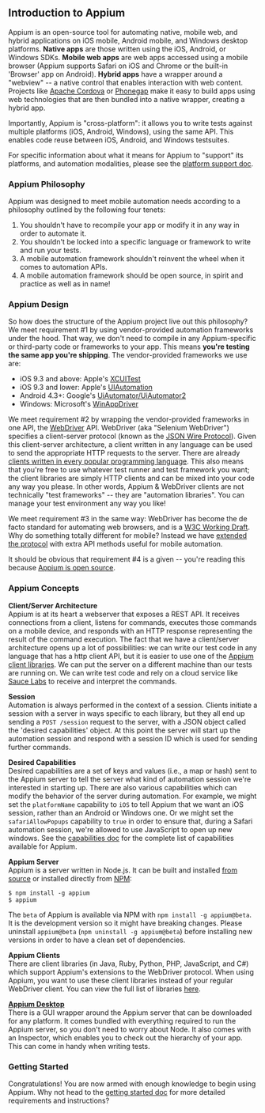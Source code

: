 ## Introduction to Appium

Appium is an open-source tool for automating native, mobile web, and hybrid
applications on iOS mobile, Android mobile, and Windows desktop platforms.
**Native apps** are those written using the iOS, Android, or Windows SDKs.
**Mobile web apps** are web apps accessed using a mobile browser (Appium
supports Safari on iOS and Chrome or the built-in 'Browser' app on Android).
**Hybrid apps** have a wrapper around a "webview" -- a native control that
enables interaction with web content. Projects like [Apache Cordova](https://cordova.apache.org)
or [Phonegap](http://phonegap.com/) make it easy to build apps using web
technologies that are then bundled into a native wrapper, creating a hybrid app.

Importantly, Appium is "cross-platform": it allows you to write tests against
multiple platforms (iOS, Android, Windows), using the same API. This enables
code reuse between iOS, Android, and Windows testsuites.

For specific information about what it means for Appium to "support" its
platforms, and automation modalities, please see the [platform support
doc](/docs/en/about-appium/platform-support.md).

### Appium Philosophy

Appium was designed to meet mobile automation needs according to a philosophy
outlined by the following four tenets:

1. You shouldn't have to recompile your app or modify it in any way in order to
   automate it.
2. You shouldn't be locked into a specific language or framework to write and
   run your tests.
3. A mobile automation framework shouldn't reinvent the wheel when it comes to
   automation APIs.
4. A mobile automation framework should be open source, in spirit and practice
   as well as in name!

### Appium Design

So how does the structure of the Appium project live out this philosophy? We
meet requirement #1 by using vendor-provided automation frameworks under the
hood. That way, we don't need to compile in any Appium-specific or third-party
code or frameworks to your app. This means **you're testing the same app you're
shipping**. The vendor-provided frameworks we use are:

* iOS 9.3 and above: Apple's [XCUITest](https://developer.apple.com/reference/xctest)
* iOS 9.3 and lower: Apple's [UIAutomation](https://web.archive.org/web/20160904214108/https://developer.apple.com/library/ios/documentation/DeveloperTools/Reference/UIAutomationRef/)
* Android 4.3+: Google's [UiAutomator/UiAutomator2](https://developer.android.com/training/testing/ui-automator)
* Windows: Microsoft's [WinAppDriver](http://github.com/microsoft/winappdriver)

We meet requirement #2 by wrapping the vendor-provided frameworks in one API,
the [WebDriver](http://docs.seleniumhq.org/projects/webdriver/) API.
WebDriver (aka "Selenium WebDriver") specifies a client-server protocol
(known as the [JSON Wire Protocol](https://w3c.github.io/webdriver/webdriver-spec.html)).
Given this client-server architecture, a client written in any language can
be used to send the appropriate HTTP requests to the server. There are
already [clients written in every popular programming language](http://appium.io/downloads). This also
means that you're free to use whatever test runner and test framework you
want; the client libraries are simply HTTP clients and can be mixed into your
code any way you please. In other words, Appium & WebDriver clients are not
technically "test frameworks" -- they are "automation libraries". You can
manage your test environment any way you like!

We meet requirement #3 in the same way: WebDriver has become the de facto
standard for automating web browsers, and is a [W3C Working
Draft](https://dvcs.w3.org/hg/webdriver/raw-file/tip/webdriver-spec.html).  Why
do something totally different for mobile? Instead we have [extended the
protocol](https://github.com/SeleniumHQ/mobile-spec/blob/master/spec-draft.md)
with extra API methods useful for mobile automation.

It should be obvious that requirement #4 is a given -- you're reading this
because [Appium is open source](https://github.com/appium/appium).

### Appium Concepts

**Client/Server Architecture**<br/>
Appium is at its heart a webserver that exposes a REST API. It receives
connections from a client, listens for commands, executes those commands on
a mobile device, and responds with an HTTP response representing the result of
the command execution. The fact that we have a client/server architecture opens
up a lot of possibilities: we can write our test code in any language that has
a http client API, but it is easier to use one of the [Appium client
libraries](http://appium.io/downloads). We can put the server on a different
machine than our tests are running on. We can write test code and rely on
a cloud service like [Sauce Labs](https://saucelabs.com/products/mobile-app-testing) to receive and
interpret the commands.

**Session**<br/>
Automation is always performed in the context of a session. Clients initiate
a session with a server in ways specific to each library,
but they all end up sending a `POST /session` request to the server,
with a JSON object called  the 'desired capabilities' object. At this point
the server will start up the automation session and respond with a session ID
which is used for sending further commands.

**Desired Capabilities**<br/>
Desired capabilities are a set of keys and values (i.e., a map or hash) sent to
the Appium server to tell the server what kind of automation session we're
interested in starting up. There are also various capabilities which can modify
the behavior of the server during automation.  For example, we might set the
`platformName` capability to `iOS` to tell Appium that we want an iOS session,
rather than an Android or Windows one. Or we might set the `safariAllowPopups`
capability to `true` in order to ensure that, during a Safari automation
session, we're allowed to use JavaScript to open up new windows. See the
[capabilities doc](/docs/en/writing-running-appium/caps.md) for the complete
list of capabilities available for Appium.

**Appium Server**<br/>
Appium is a server written in Node.js. It can be built and installed [from
source](/docs/en/contributing-to-appium/appium-from-source.md)
or installed directly from [NPM](https://www.npmjs.com/package/appium):

```
$ npm install -g appium
$ appium
```

The `beta` of Appium is available via NPM with `npm install -g appium@beta`.
It is the development version so it might have breaking changes.
Please uninstall `appium@beta` (`npm uninstall -g appium@beta`) before installing
new versions in order to have a clean set of dependencies.

**Appium Clients**<br/>
There are client libraries (in Java, Ruby, Python, PHP, JavaScript, and C#)
which support Appium's extensions to the WebDriver protocol. When using Appium,
you want to use these client libraries instead of your regular WebDriver
client. You can view the full list of libraries
[here](/docs/en/about-appium/appium-clients.md).

**[Appium Desktop](https://github.com/appium/appium-desktop)**<br/>
There is a GUI wrapper around the Appium server that can be downloaded for any
platform.  It comes bundled with everything required to run the Appium server,
so you don't need to worry about Node. It also comes with an Inspector, which
enables you to check out the hierarchy of your app. This can come in handy when
writing tests.

### Getting Started

Congratulations! You are now armed with enough knowledge to begin using Appium.
Why not head to the [getting started
doc](/docs/en/about-appium/getting-started.md) for more detailed requirements
and instructions?
